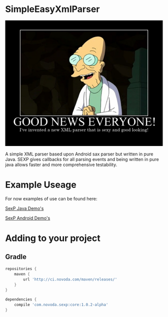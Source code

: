 SimpleEasyXmlParser
===================

![SexP](/professor_sexp.jpg)

A simple XML parser based upon Android sax parser but written in pure Java. SEXP gives callbacks for all parsing events and being written in pure java allows faster and more comprehensive testability.

Example Useage
===============


For now examples of use can be found here:


[SexP Java Demo's](https://github.com/novoda/SimpleEasyXmlParser/tree/master/demo/src/main/java/com/novoda/demo)

[SexP Android Demo's](https://github.com/novoda/SimpleEasyXmlParser/tree/master/demo/src/main/java/com/novoda/demoAndroid)

Adding to your project
======

Gradle
-
````groovy
repositories {
    maven {
        url 'http://ci.novoda.com/maven/releases/'
    }
}
`````

````groovy
dependencies {
    compile 'com.novoda.sexp:core:1.0.2-alpha'
}
````
